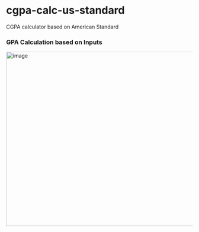 # cgpa-calc-us-standard
CGPA calculator based on American Standard

### GPA Calculation based on Inputs

<img width="643" height="470" alt="image" src="https://github.com/user-attachments/assets/128b15fd-9509-46fd-9969-ff400067b239" />

